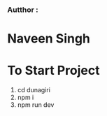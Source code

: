 <h3>Autthor :</h3>
<h1>Naveen Singh</h1>

<h1>To Start Project</h1>
<ol>
    <li>cd dunagiri </li>
    <li>npm i</li>
    <li>npm run dev</li>
</ol>
